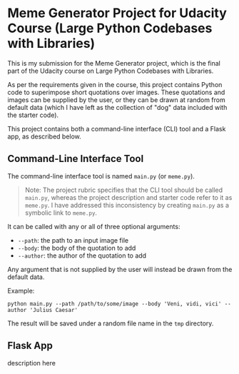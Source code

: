 # Meme Generator Project for Udacity Course (Large Python Codebases with Libraries)

This is my submission for the Meme Generator project,
which is the final part of the Udacity course on Large
Python Codebases with Libraries.

As per the requirements given in the course, this
project contains Python code to superimpose short
quotations over images. These quotations and images
can be supplied by the user, or they can be drawn at
random from default data (which I have left as the
collection of "dog" data included with the starter
code).

This project contains both a command-line interface
(CLI) tool and a Flask app, as described below.

## Command-Line Interface Tool

The command-line interface tool is named ```main.py```
(or ```meme.py```).

> Note: The project rubric specifies that the CLI tool
> should be called ```main.py```, whereas the project
> description and starter code refer to it as
> ```meme.py```. I have addressed this inconsistency
> by creating ```main.py``` as a symbolic link to
> ```meme.py```.

It can be called with any or all of three optional
arguments:

- ```--path```: the path to an input image file
- ```--body```: the body of the quotation to add
- ```--author```: the author of the quotation to add

Any argument that is not supplied by the user will
instead be drawn from the default data.

Example:<br>
```
python main.py --path /path/to/some/image --body 'Veni, vidi, vici' --author 'Julius Caesar'
```

The result will be saved under a random file name in
the ```tmp``` directory.

## Flask App

description here
